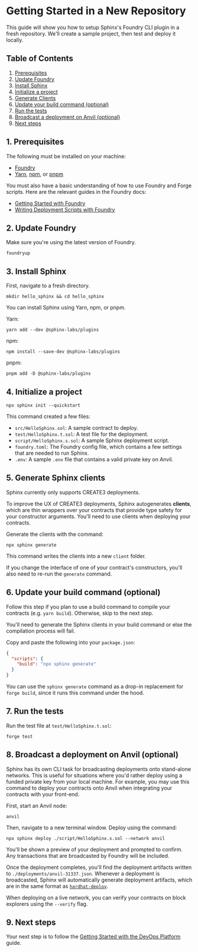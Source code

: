 # Getting Started in a New Repository

This guide will show you how to setup Sphinx's Foundry CLI plugin in a fresh repository. We'll create a sample project, then test and deploy it locally.

## Table of Contents

1. [Prerequisites](#1-prerequisites)
2. [Update Foundry](#2-update-foundry)
3. [Install Sphinx](#3-install-sphinx)
4. [Initialize a project](#4-initialize-a-project)
5. [Generate Clients](#5-generate-clients)
6. [Update your build command (optional)](#6-update-your-build-command-optional)
7. [Run the tests](#7-run-the-tests)
8. [Broadcast a deployment on Anvil (optional)](#8-broadcast-a-deployment-on-anvil-optional)
9. [Next steps](#9-next-steps)

## 1. Prerequisites

The following must be installed on your machine:
- [Foundry](https://book.getfoundry.sh/getting-started/installation)
- [Yarn](https://classic.yarnpkg.com/lang/en/docs/install/), [npm](https://docs.npmjs.com/downloading-and-installing-node-js-and-npm), or [pnpm](https://pnpm.io/installation)

You must also have a basic understanding of how to use Foundry and Forge scripts. Here are the relevant guides in the Foundry docs:
* [Getting Started with Foundry](https://book.getfoundry.sh/getting-started/first-steps)
* [Writing Deployment Scripts with Foundry](https://book.getfoundry.sh/tutorials/solidity-scripting)

## 2. Update Foundry

Make sure you're using the latest version of Foundry.

```
foundryup
```

## 3. Install Sphinx

First, navigate to a fresh directory.

```
mkdir hello_sphinx && cd hello_sphinx
```

You can install Sphinx using Yarn, npm, or pnpm.

Yarn:
```
yarn add --dev @sphinx-labs/plugins
```

npm:
```
npm install --save-dev @sphinx-labs/plugins
```

pnpm:
```
pnpm add -D @sphinx-labs/plugins
```

## 4. Initialize a project

```
npx sphinx init --quickstart
```

This command created a few files:
- `src/HelloSphinx.sol`: A sample contract to deploy.
- `test/HelloSphinx.t.sol`: A test file for the deployment.
- `script/HelloSphinx.s.sol`: A sample Sphinx deployment script.
- `foundry.toml`: The Foundry config file, which contains a few settings that are needed to run Sphinx.
- `.env`: A sample `.env` file that contains a valid private key on Anvil.

## 5. Generate Sphinx clients

Sphinx currently only supports CREATE3 deployments.

To improve the UX of CREATE3 deployments, Sphinx autogenerates **clients**, which are thin wrappers over your contracts that provide type safety for your constructor arguments. You'll need to use clients when deploying your contracts.

Generate the clients with the command:

```
npx sphinx generate
```

This command writes the clients into a new `client` folder.

If you change the interface of one of your contract's constructors, you'll also need to re-run the `generate` command.

## 6. Update your build command (optional)

Follow this step if you plan to use a build command to compile your contracts (e.g. `yarn build`). Otherwise, skip to the next step.

You'll need to generate the Sphinx clients in your build command or else the compilation process will fail.

Copy and paste the following into your `package.json`:
```json
{
  "scripts": {
    "build": "npx sphinx generate"
  }
}
```

You can use the `sphinx generate` command as a drop-in replacement for `forge build`, since it runs this command under the hood.

## 7. Run the tests

Run the test file at `test/HelloSphinx.t.sol`:

```
forge test
```

## 8. Broadcast a deployment on Anvil (optional)

Sphinx has its own CLI task for broadcasting deployments onto stand-alone networks. This is useful for situations where you'd rather deploy using a funded private key from your local machine. For example, you may use this command to deploy your contracts onto Anvil when integrating your contracts with your front-end.


First, start an Anvil node:
```
anvil
```

Then, navigate to a new terminal window. Deploy using the command:

```
npx sphinx deploy ./script/HelloSphinx.s.sol --network anvil
```

You'll be shown a preview of your deployment and prompted to confirm. Any transactions that are broadcasted by Foundry will be included.

Once the deployment completes, you'll find the deployment artifacts written to `./deployments/anvil-31337.json`. Whenever a deployment is broadcasted, Sphinx will automatically generate deployment artifacts, which are in the same format as [`hardhat-deploy`](https://github.com/wighawag/hardhat-deploy).

When deploying on a live network, you can verify your contracts on block explorers using the `--verify` flag.

## 9. Next steps

Your next step is to follow the [Getting Started with the DevOps Platform](https://github.com/sphinx-labs/sphinx/blob/develop/docs/ops-getting-started.md) guide.
